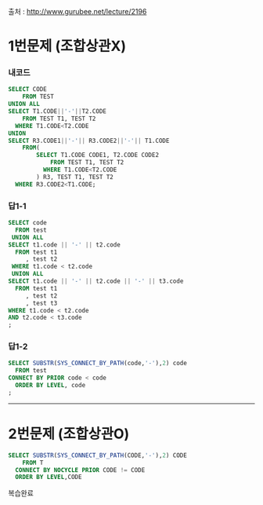 출처 : http://www.gurubee.net/lecture/2196

# 1번문제 (조합상관X)
### 내코드
```SQL
SELECT CODE
    FROM TEST
UNION ALL
SELECT T1.CODE||'-'||T2.CODE
    FROM TEST T1, TEST T2
  WHERE T1.CODE<T2.CODE
UNION
SELECT R3.CODE1||'-'|| R3.CODE2||'-'|| T1.CODE
    FROM(
        SELECT T1.CODE CODE1, T2.CODE CODE2
            FROM TEST T1, TEST T2
          WHERE T1.CODE<T2.CODE
        ) R3, TEST T1, TEST T2
  WHERE R3.CODE2<T1.CODE;
```

### 답1-1
```SQL
SELECT code
  FROM test
 UNION ALL
SELECT t1.code || '-' || t2.code
  FROM test t1
     , test t2
 WHERE t1.code < t2.code
 UNION ALL
SELECT t1.code || '-' || t2.code || '-' || t3.code
  FROM test t1
     , test t2
     , test t3
WHERE t1.code < t2.code
AND t2.code < t3.code
;
```
### 답1-2
```SQL
SELECT SUBSTR(SYS_CONNECT_BY_PATH(code,'-'),2) code
  FROM test
CONNECT BY PRIOR code < code
  ORDER BY LEVEL, code
;
```

----
# 2번문제 (조합상관O)
```SQL
SELECT SUBSTR(SYS_CONNECT_BY_PATH(CODE,'-'),2) CODE
	FROM T
  CONNECT BY NOCYCLE PRIOR CODE != CODE
  ORDER BY LEVEL,CODE
```
복습완료
